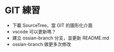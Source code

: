 # GIT 練習

- 下載 SourceTree，當 GIT 的圖形化介面
- vscode 可以更新嗎？
- 建立 ossian-branch 分支，並更新 README.md
- ossian-branch 做更多次修改